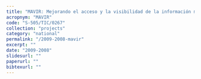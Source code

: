 ```yaml
---
title: "MAVIR: Mejorando el acceso y la visibilidad de la información multilingüe en la red para la Comunidad de Madrid"
acropnym: "MAVIR"
code: "S-505/TIC/0267"
collection: "projects"
category: "national"
permalink: "/2009-2008-mavir"
excerpt: ""
date: "2009-2008"
slidesurl: ""
paperurl: ""
bibtexurl: ""
---
```


